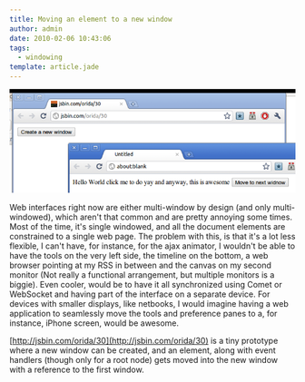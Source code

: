 ```yaml
---
title: Moving an element to a new window
author: admin
date: 2010-02-06 10:43:06
tags: 
  - windowing
template: article.jade
---
```


[![](Screenshot1.png "Screenshot")](Screenshot1.png)

Web interfaces right now are either multi-window by design (and only multi-windowed), which aren't that common and are pretty annoying some times. Most of the time, it's single windowed, and all the document elements are constrained to a single web page. The problem with this, is that it's a lot less flexible, I can't have, for instance, for the ajax animator, I wouldn't be able to have the tools on the very left side, the timeline on the bottom, a web browser pointing at my RSS in between and the canvas on my second monitor (Not really a functional arrangement, but multiple monitors is a biggie). Even cooler, would be to have it all synchronized using Comet or WebSocket and having part of the interface on a separate device. For devices with smaller displays, like netbooks, I would imagine having a web application to seamlessly move the tools and preference panes to a, for instance, iPhone screen, would be awesome.

[http://jsbin.com/orida/30](http://jsbin.com/orida/30) is a tiny prototype where a new window can be created, and an element, along with event handlers (though only for a root node) gets moved into the new window with a reference to the first window.
